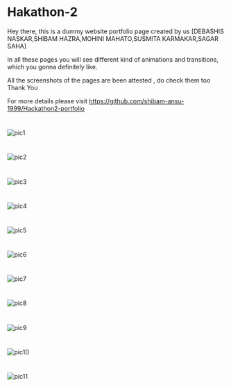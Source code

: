 # Hakathon-2
Hey there, this is a dummy website portfolio page created by us [DEBASHIS NASKAR,SHIBAM HAZRA,MOHINI MAHATO,SUSMITA KARMAKAR,SAGAR SAHA]

In all these pages you will see different kind of animations and transitions, which you gonna definitely like.

All the screenshots of the pages are been attested , do check them too Thank You


For more details please visit https://github.com/shibam-ansu-1999/Hackathon2-portfolio

#
![pic1](https://user-images.githubusercontent.com/67412243/88575715-ede78680-d061-11ea-8863-bd26cb56df7c.png)
#
![pic2](https://user-images.githubusercontent.com/67412243/88575748-f770ee80-d061-11ea-9339-486411297bde.png)
#
![pic3](https://user-images.githubusercontent.com/67412243/88575771-fe97fc80-d061-11ea-955d-8ee11c250cb7.png)
#
![pic4](https://user-images.githubusercontent.com/67412243/88575794-0788ce00-d062-11ea-96df-24b0b94da563.png)
#
![pic5](https://user-images.githubusercontent.com/67412243/88575804-0e174580-d062-11ea-9ffd-2ba1a5fa36e3.png)
#
![pic6](https://user-images.githubusercontent.com/67412243/88575820-140d2680-d062-11ea-8abf-e895707be04a.png)
#
![pic7](https://user-images.githubusercontent.com/67412243/88575834-1a9b9e00-d062-11ea-820d-a61ed381976c.png)
#
![pic8](https://user-images.githubusercontent.com/67412243/88575844-20917f00-d062-11ea-97ab-aee421497b19.png)
#
![pic9](https://user-images.githubusercontent.com/67412243/88575874-2d15d780-d062-11ea-8c75-2c0f4b4d0594.png)
#
![pic10](https://user-images.githubusercontent.com/67412243/88575893-32732200-d062-11ea-93de-9a365e2d4bab.png)
#
![pic11](https://user-images.githubusercontent.com/67412243/88575910-37d06c80-d062-11ea-97fb-1016cd2b784f.png)
